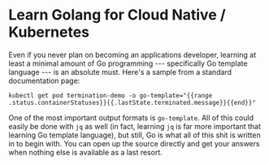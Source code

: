 # Learn Golang for Cloud Native / Kubernetes

Even if you never plan on becoming an applications developer, learning
at least a minimal amount of Go programming --- specifically Go template
language --- is an absolute must. Here's a sample from a standard
documentation page:

```
kubectl get pod termination-demo -o go-template="{{range .status.containerStatuses}}{{.lastState.terminated.message}}{{end}}"
```

One of the most important output formats is `go-template`. All of this
could easily be done with `jq` as well (in fact, learning `jq` is far
more important that learning Go template language), but still, Go is
what all of this shit is written in to begin with. You can open up the
source directly and get your answers when nothing else is available as a
last resort.
